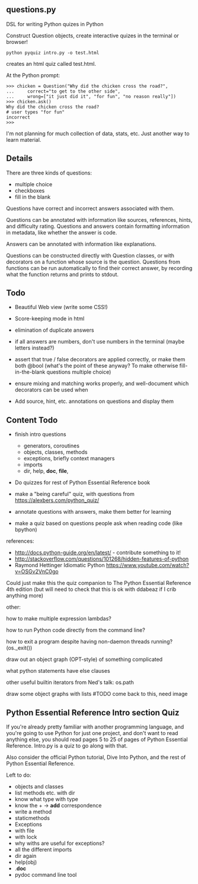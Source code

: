 questions.py
-----------

DSL for writing Python quizes in Python

Construct Question objects, create interactive quizes in the terminal or browser!

`python pyquiz intro.py -o test.html`

creates an html quiz called test.html.

At the Python prompt:

    >>> chicken = Question("Why did the chicken cross the road?",
    ...     correct="to get to the other side",
    ...     wrong=["it just did it", "for fun", "no reason really"])
    >>> chicken.ask()
    Why did the chicken cross the road?
    # user types "for fun"
    incorrect
    >>> 


I'm not planning for much collection of data, stats, etc. Just another way to learn material.

Details
-------

There are three kinds of questions:

 * multiple choice
 * checkboxes
 * fill in the blank

Questions have correct and incorrect answers associated with them.

Questions can be annotated with information like sources, references,
hints, and difficulty rating. Questions and answers contain formatting
information in metadata, like whether the answer is code.

Answers can be annotated with information like explanations.

Questions can be constructed directly with Question classes, or 
with decorators on a function whose source is the question.
Questions from functions can be run automatically to find their
correct answer, by recording what the function returns and prints
to stdout.

Todo
----

* Beautiful Web view (write some CSS!)

* Score-keeping mode in html

* elimination of duplicate answers

* if all answers are numbers, don't use numbers in the terminal (maybe letters instead?)

* assert that true / false decorators are applied correctly, or make them both @bool
  (what's the point of these anyway? To make otherwise fill-in-the-blank questions multiple choice)

* ensure mixing and matching works properly, and well-document which decorators can be used when

* Add source, hint, etc. annotations on questions and display them

Content Todo
------------

* finish intro questions
  * generators, coroutines
  * objects, classes, methods
  * exceptions, briefly context managers
  * imports
  * dir, help, __doc__, __file__, 

* Do quizzes for rest of Python Essential Reference book

* make a "being careful" quiz, with questions from https://alexbers.com/python_quiz/

* annotate questions with answers, make them better for learning

* make a quiz based on questions people ask when reading code (like bpython)

references:

* http://docs.python-guide.org/en/latest/ - contribute something to it!
* http://stackoverflow.com/questions/101268/hidden-features-of-python
* Raymond Hettinger Idiomatic Python https://www.youtube.com/watch?v=OSGv2VnC0go


Could just make this the quiz companion to 
The Python Essential Reference 4th edition
(but will need to check that this is ok with ddabeaz if I crib anything more)

other:

how to make multiple expression lambdas?

how to run Python code directly from the command line?

how to exit a program despite having non-daemon threads running? (os._exit())

draw out an object graph (OPT-style) of something complicated

what python statements have else clauses

other useful builtin iterators from Ned's talk: os.path

draw some object graphs with lists #TODO come back to this, need image


Python Essential Reference Intro section Quiz
---------------------------------------------

If you're already pretty familiar with another programming language, and
you're going to use Python for just one project, and don't want to read
anything else, you should read pages 5 to 25 of
pages of Python Essential Reference. Intro.py is a quiz to go along with that.

Also consider the official Python tutorial, Dive Into Python, and the rest of
Python Essential Reference.

Left to do:

* objects and classes
* list methods etc. with dir
* know what type with type
* know the + -> __add__ correspondence
* write a method
* staticmethods
* Exceptions
* with file
* with lock
* why withs are useful for exceptions?
* all the different imports
* dir again
* help(obj)
* .__doc__
* pydoc command line tool

